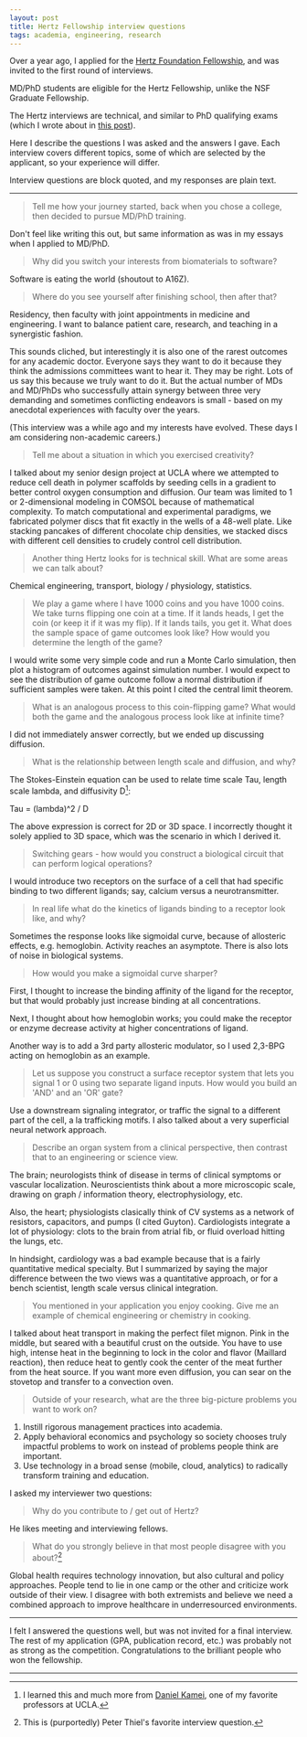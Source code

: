```yaml
---
layout: post
title: Hertz Fellowship interview questions
tags: academia, engineering, research
---
```


Over a year ago, I applied for the [Hertz Foundation Fellowship](http://hertzfoundation.org/dx/fellowships/fellowshipaward.aspx), and was invited to the first round of interviews.

MD/PhD students are eligible for the Hertz Fellowship, unlike the NSF Graduate Fellowship.

The Hertz interviews are technical, and similar to PhD qualifying exams (which I wrote about in [this post](http://erikreinertsen.com/phd-quals-gtbme/)).

Here I describe the questions I was asked and the answers I gave. Each interview covers different topics, some of which are selected by the applicant, so your experience will differ.

Interview questions are block quoted, and my responses are plain text.

---

> Tell me how your journey started, back when you chose a college, then decided to pursue MD/PhD training.

 Don't feel like writing this out, but same information as was in my essays when I applied to MD/PhD.

> Why did you switch your interests from biomaterials to software?

 Software is eating the world (shoutout to A16Z).

> Where do you see yourself after finishing school, then after that?

Residency, then faculty with joint appointments in medicine and engineering. I want to balance patient care, research, and teaching in a synergistic fashion.

This sounds cliched, but interestingly it is also one of the rarest outcomes for any academic doctor. Everyone says they want to do it because they think the admissions committees want to hear it. They may be right. Lots of us say this because we truly want to do it. But the actual number of MDs and MD/PhDs who successfully attain synergy between three very demanding and sometimes conflicting endeavors is small - based on my anecdotal experiences with faculty over the years.

(This interview was a while ago and my interests have evolved. These days I am considering non-academic careers.)

> Tell me about a situation in which you exercised creativity?

I talked about my senior design project at UCLA where we attempted to reduce cell death in polymer scaffolds by seeding cells in a gradient to better control oxygen consumption and diffusion. Our team was limited to 1 or 2-dimensional modeling in COMSOL because of mathematical complexity. To match computational and experimental paradigms, we fabricated polymer discs that fit exactly in the wells of a 48-well plate. Like stacking pancakes of different chocolate chip densities, we stacked discs with different cell densities to crudely control cell distribution.

> Another thing Hertz looks for is technical skill. What are some areas we can talk about?

Chemical engineering, transport, biology / physiology, statistics.

> We play a game where I have 1000 coins and you have 1000 coins. We take turns flipping one coin at a time. If it lands heads, I get the coin (or keep it if it was my flip). If it lands tails, you get it. What does the sample space of game outcomes look like? How would you determine the length of the game?

I would write some very simple code and run a Monte Carlo simulation, then plot a histogram of outcomes against simulation number. I would expect to see the distribution of game outcome follow a normal distribution if sufficient samples were taken. At this point I cited the central limit theorem.

> What is an analogous process to this coin-flipping game? What would both the game and the analogous process look like at infinite time?

I did not immediately answer correctly, but we ended up discussing diffusion.

> What is the relationship between length scale and diffusion, and why?

The Stokes-Einstein equation can be used to relate time scale Tau, length scale lambda, and diffusivity D[^1]:

Tau = (lambda)^2 / D

The above expression is correct for 2D or 3D space. I incorrectly thought it solely applied to 3D space, which was the scenario in which I derived it.

> Switching gears - how would you construct a biological circuit that can perform logical operations?

I would introduce two receptors on the surface of a cell that had specific binding to two different ligands; say, calcium versus a neurotransmitter.

> In real life what do the kinetics of ligands binding to a receptor look like, and why?

Sometimes the response looks like sigmoidal curve, because of allosteric effects, e.g. hemoglobin. Activity reaches an asymptote. There is also lots of noise in biological systems.

> How would you make a sigmoidal curve sharper?

First, I thought to increase the binding affinity of the ligand for the receptor, but that would probably just increase binding at all concentrations.

Next, I thought about how hemoglobin works; you could make the receptor or enzyme decrease activity at higher concentrations of ligand.

Another way is to add a 3rd party allosteric modulator, so I used 2,3-BPG acting on hemoglobin as an example.

> Let us suppose you construct a surface receptor system that lets you signal 1 or 0 using two separate ligand inputs. How would you build an 'AND' and an 'OR' gate?

Use a downstream signaling integrator, or traffic the signal to a different part of the cell, a la trafficking motifs. I also talked about a very superficial neural network approach.

> Describe an organ system from a clinical perspective, then contrast that to an engineering or science view.

The brain; neurologists think of disease in terms of clinical symptoms or vascular localization. Neuroscientists think about a more microscopic scale, drawing on graph / information theory, electrophysiology, etc.

Also, the heart; physiologists clasically think of CV systems as a network of resistors, capacitors, and pumps (I cited Guyton). Cardiologists integrate a lot of physiology: clots to the brain from atrial fib, or fluid overload hitting the lungs, etc.

In hindsight, cardiology was a bad example because that is a fairly quantitative medical specialty. But I summarized by saying the major difference between the two views was a quantitative approach, or for a bench scientist, length scale versus clinical integration.

> You mentioned in your application you enjoy cooking. Give me an example of chemical engineering or chemistry in cooking.

I talked about heat transport in making the perfect filet mignon. Pink in the middle, but seared with a beautiful crust on the outside. You have to use high, intense heat in the beginning to lock in the color and flavor (Maillard reaction), then reduce heat to gently cook the center of the meat further from the heat source. If you want more even diffusion, you can sear on the stovetop and transfer to a convection oven.

> Outside of your research, what are the three big-picture problems you want to work on?

1. Instill rigorous management practices into academia.
2. Apply behavioral economics and psychology so society chooses truly impactful problems to work on instead of problems people think are important.
3. Use technology in a broad sense (mobile, cloud, analytics) to radically transform training and education.

I asked my interviewer two questions:

> Why do you contribute to / get out of Hertz?

He likes meeting and interviewing fellows.

> What do you strongly believe in that most people disagree with you about?[^2]

Global health requires technology innovation, but also cultural and policy approaches. People tend to lie in one camp or the other and criticize work outside of their view. I disagree with both extremists and believe we need a combined approach to improve healthcare in underresourced environments.

---

I felt I answered the questions well, but was not invited for a final interview. The rest of my application (GPA, publication record, etc.) was probably not as strong as the competition. Congratulations to the brilliant people who won the fellowship.

---

[^1]: I learned this and much more from [Daniel Kamei](http://kameilab.seas.ucla.edu/daniel-kamei.html), one of my favorite professors at UCLA.

[^2]: This is (purportedly) Peter Thiel's favorite interview question.
